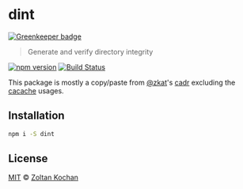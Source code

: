 # dint

[![Greenkeeper badge](https://badges.greenkeeper.io/zkochan/dint.svg)](https://greenkeeper.io/)

> Generate and verify directory integrity

<!--@shields('npm', 'travis')-->
[![npm version](https://img.shields.io/npm/v/dint.svg)](https://www.npmjs.com/package/dint) [![Build Status](https://img.shields.io/travis/zkochan/dint/master.svg)](https://travis-ci.org/zkochan/dint)
<!--/@-->

This package is mostly a copy/paste from [@zkat](https://github.com/zkat)'s [cadr](https://github.com/zkat/cadr) excluding the [cacache](https://github.com/zkat/cacache) usages.

## Installation

```sh
npm i -S dint
```

## License

[MIT](./LICENSE) © [Zoltan Kochan](http://kochan.io)
